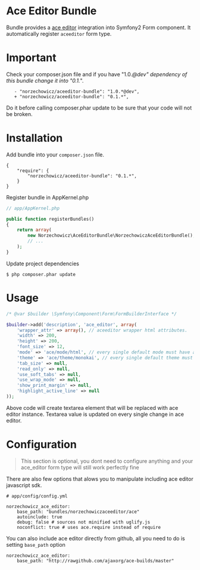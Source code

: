 # Ace Editor Bundle #

Bundle provides a [ace editor](http://ace.ajax.org) integration into Symfony2 Form component. It automatically register ``aceeditor``
form type.

# Important #

Check your composer.json file and if you have "1.0.*@dev" dependency of this bundle change it into "0.1.*".

```
   - "norzechowicz/aceeditor-bundle": "1.0.*@dev",
   + "norzechowicz/aceeditor-bundle": "0.1.*",
```

Do it before calling composer.phar update to be sure that your code will not be broken.

# Installation #

Add bundle into your ``composer.json`` file.

```
{
    "require": {
        "norzechowicz/aceeditor-bundle": "0.1.*",
    }
}
```

Register bundle in AppKernel.php

```php
// app/AppKernel.php

public function registerBundles()
{
    return array(
        new Norzechowicz\AceEditorBundle\NorzechowiczAceEditorBundle(),
        // ...
    );
}
```

Update project dependencies

```
$ php composer.phar update
```

# Usage #

```php
/* @var $builder \Symfony\Component\Form\FormBuilderInterface */

$builder->add('description', 'ace_editor', array(
    'wrapper_attr' => array(), // aceeditor wrapper html attributes.
    'width' => 200,
    'height' => 200,
    'font_size' => 12,
    'mode' => 'ace/mode/html', // every single default mode must have ace/mode/* prefix
    'theme' => 'ace/theme/monokai', // every single default theme must have ace/theme/* prefix
    'tab_size' => null,
    'read_only' => null,
    'use_soft_tabs' => null,
    'use_wrap_mode' => null,
    'show_print_margin' => null,
    'highlight_active_line' => null
));
```

Above code will create textarea element that will be replaced with ace editor instance.
Textarea value is updated on every single change in ace editor.

# Configuration #

> This section is optional, you dont need to configure anything and your ace_editor form type will still work perfectly fine

There are also few options that alows you to manipulate including ace editor javascript sdk. 

```
# app/config/config.yml

norzechowicz_ace_editor:
    base_path: "bundles/norzechowiczaceeditor/ace"
    autoinclude: true
    debug: false # sources not minified with uglify.js
    noconflict: true # uses ace.require instead of require
```

You can also include ace editor directly from github, all you need to do is setting ``base_path`` option 

```
norzechowicz_ace_editor:
    base_path: "http://rawgithub.com/ajaxorg/ace-builds/master"
```